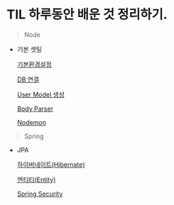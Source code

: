 # TIL 하루동안 배운 것 정리하기.

> Node

- 기본 셋팅

  [기본환경설정](https://github.com/Hyerim926/TIL/blob/main/Node/%EA%B8%B0%EB%B3%B8%ED%99%98%EA%B2%BD%EC%84%A4%EC%A0%95.md)

  [DB 연결](https://github.com/Hyerim926/TIL/blob/main/Node/DB%20%EC%97%B0%EA%B2%B0.md)

  [User Model 생성](https://github.com/Hyerim926/TIL/blob/main/Node/User%20Model%20%EC%83%9D%EC%84%B1.md)

  [Body Parser](https://github.com/Hyerim926/TIL/blob/main/Node/BodyParser.md)

  [Nodemon](https://github.com/Hyerim926/TIL/blob/main/Node/Nodemon.md)

> Spring

- JPA

  [하이버네이트(Hibernate)](https://github.com/Hyerim926/TIL/blob/main/Spring/Hibernate.md)

  [엔티티(Entity)](https://github.com/Hyerim926/TIL/blob/master/Spring/%EC%97%94%ED%8B%B0%ED%8B%B0.md)

  [Spring Security](https://github.com/Hyerim926/TIL/blob/main/Spring/Spring%20Security.md)
